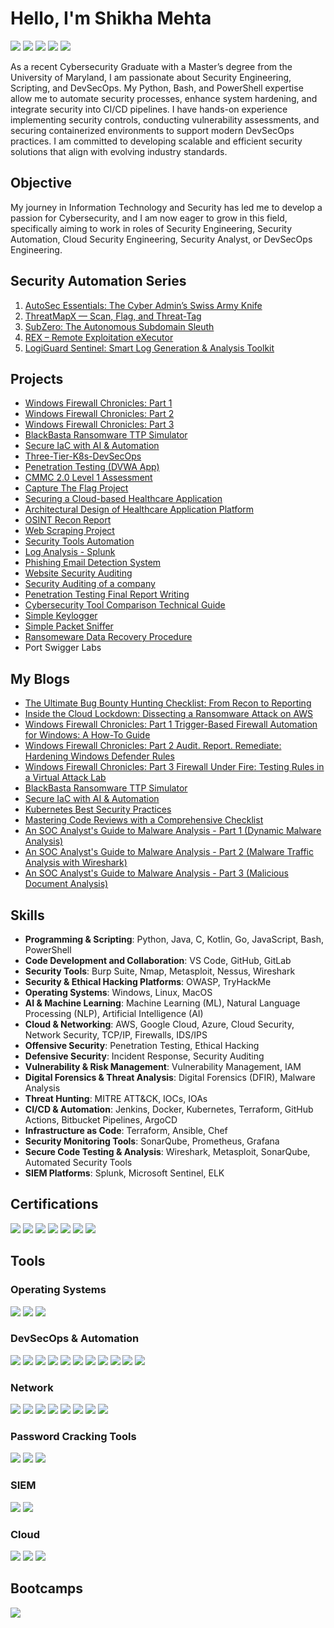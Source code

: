 # Hello, I'm Shikha Mehta
<a href="https://linkedin.com/in/shikha-mehta-8b49a7203"><img src="https://img.shields.io/badge/-LinkedIn-0072b1?&style=for-the-badge&logo=linkedin&logoColor=white" /></a>
<a href="https://tryhackme.com/api/v2/badges/public-profile?userPublicId=3614804"><img src="https://img.shields.io/badge/-TryHackMe-EF3B2D?&style=for-the-badge&logo=TryHackMe&logoColor=white" /></a>
<a href="https://vulnerable.codes/user/KingofPiratez"><img src="https://img.shields.io/badge/-Vulnerable%20Codes%20Profile-27ae60?&style=for-the-badge&logo=Vulnerable%20Codes%20Profile&logoColor=white" /></a>
<a href="https://cryptohack.org/user/KingofPiratez/"><img src="https://img.shields.io/badge/-CryptoHack%20Profile-e67e22?&style=for-the-badge&logo=CryptoHack&logoColor=white" /></a>
<a href="https://medium.com/@shikha1149mehta"><img src="https://img.shields.io/badge/-Medium-777BB4?&style=for-the-badge&logo=Medium&logoColor=white" /></a>

As a recent Cybersecurity Graduate with a Master’s degree from the University of Maryland, I am passionate about Security Engineering, Scripting, and DevSecOps. My Python, Bash, and PowerShell expertise allow me to automate security processes, enhance system hardening, and integrate security into CI/CD pipelines. I have hands-on experience implementing security controls, conducting vulnerability assessments, and securing containerized environments to support modern DevSecOps practices. I am committed to developing scalable and efficient security solutions that align with evolving industry standards.

## Objective

My journey in Information Technology and Security has led me to develop a passion for Cybersecurity, and I am now eager to grow in this field, specifically aiming to work in roles of Security Engineering, Security Automation, Cloud Security Engineering, Security Analyst, or DevSecOps Engineering.

## Security Automation Series
1. <a href="https://github.com/shikha1149myprojects/Security-Automation-Toolkit">AutoSec Essentials: The Cyber Admin’s Swiss Army Knife</a>
2. <a href="https://github.com/shikha1149myprojects/PortScanner-With-Threat-Intelligence">ThreatMapX — Scan, Flag, and Threat-Tag</a>
3. <a href="https://github.com/shikha1149myprojects/Subdomain-Enumeration-Tool">SubZero: The Autonomous Subdomain Sleuth</a> 
4. <a href="https://github.com/shikha1149myprojects/Automated-Exploitation-Framework">REX – Remote Exploitation eXecutor</a>
5. <a href="https://github.com/shikha1149myprojects/SIEM_Log_Parser_Automation">LogiGuard Sentinel: Smart Log Generation & Analysis Toolkit</a> 

## Projects
 
- <a href="https://medium.com/@shikha1149mehta/windows-firewall-chronicles-part-1-7181552b0134">Windows Firewall Chronicles: Part 1</a>
- <a href="https://medium.com/@shikha1149mehta/windows-firewall-chronicles-part-2-audit-report-remediate-hardening-windows-defender-rules-bf4e18f4b002">Windows Firewall Chronicles: Part 2</a>
- <a href="https://medium.com/@shikha1149mehta/windows-firewall-chronicles-part-3-firewall-under-fire-testing-rules-in-a-virtual-attack-lab-42069f8b151a">Windows Firewall Chronicles: Part 3</a>
- <a href="https://medium.com/@shikha1149mehta/blackbasta-ttp-simulator-ransomware-tactics-defense-0c43dbe1e9c2">BlackBasta Ransomware TTP Simulator</a>
- <a href="https://github.com/shikha1149myprojects/Secure-IaC">Secure IaC with AI & Automation</a>
- <a href="https://github.com/shikha1149myprojects/Three-Tier-K8s-DevSecOps">Three-Tier-K8s-DevSecOps</a>
- <a href="https://github.com/shikha1149myprojects/Penetration-Testing">Penetration Testing (DVWA App)</a>
- <a href="https://github.com/shikha1149myprojects/CMMC-Level1-Assessment">CMMC 2.0 Level 1 Assessment</a>
- <a href="https://github.com/shikha1149myprojects/Capture-The-Flag">Capture The Flag Project</a>
- <a href="https://github.com/shikha1149myprojects/Securing-a-Cloud-based-Healthcare-Application">Securing a Cloud-based Healthcare Application</a>
- <a href="https://github.com/shikha1149myprojects/Architectural-Design-and-Overview-of-Proposed-Healthcare-Application-Platform">Architectural Design of Healthcare Application Platform</a>
- <a href="https://github.com/shikha1149myprojects/OSINT-Recon">OSINT Recon Report</a>
- <a href="https://github.com/shikha1149myprojects/Web-Scraping-Project">Web Scraping Project</a>
- <a href="https://github.com/shikha1149myprojects/Security-Tools-Automation">Security Tools Automation</a>
- <a href="https://github.com/shikha1149myprojects/LogAnalysis-IncidentResponse">Log Analysis - Splunk</a>
- <a href="https://github.com/shikha1149myprojects/Email-Phishing-Detection">Phishing Email Detection System</a>
- <a href="https://github.com/shikha1149myprojects/Website-Security-Auditing">Website Security Auditing</a>
- <a href="https://github.com/shikha1149myprojects/SecurityAudit">Security Auditing of a company</a>
- <a href="https://github.com/shikha1149myprojects/Penetration-Testing-Report">Penetration Testing Final Report Writing</a>
- <a href="https://github.com/shikha1149myprojects/Tool-Comparison-Technical-Guide">Cybersecurity Tool Comparison Technical Guide</a>
- <a href="https://github.com/shikha1149myprojects/Simple-Keylogger">Simple Keylogger</a>
- <a href="https://github.com/shikha1149myprojects/Simple-Packet-Sniffer">Simple Packet Sniffer</a>
- <a href="https://github.com/shikha1149myprojects/Lost-Data-Retrieval">Ransomeware Data Recovery Procedure</a>
- Port Swigger Labs


## My Blogs

- <a href="https://medium.com/@shikha1149mehta/%EF%B8%8F-%EF%B8%8F-the-ultimate-bug-bounty-hunting-checklist-from-recon-to-reporting-99010d5402f3">The Ultimate Bug Bounty Hunting Checklist: From Recon to Reporting</a>
- <a href="https://medium.com/@shikha1149mehta/inside-the-cloud-lockdown-dissecting-a-ransomware-attack-on-aws-f1371a15eed9">Inside the Cloud Lockdown: Dissecting a Ransomware Attack on AWS</a>
- <a href="https://medium.com/@shikha1149mehta/windows-firewall-chronicles-part-1-7181552b0134">Windows Firewall Chronicles: Part 1 Trigger-Based Firewall Automation for Windows: A How-To Guide</a>
- <a href="https://medium.com/@shikha1149mehta/windows-firewall-chronicles-part-2-audit-report-remediate-hardening-windows-defender-rules-bf4e18f4b002">Windows Firewall Chronicles: Part 2 Audit. Report. Remediate: Hardening Windows Defender Rules</a>
- <a href="https://medium.com/@shikha1149mehta/windows-firewall-chronicles-part-3-firewall-under-fire-testing-rules-in-a-virtual-attack-lab-42069f8b151a">Windows Firewall Chronicles: Part 3 Firewall Under Fire: Testing Rules in a Virtual Attack Lab</a>
- <a href="https://medium.com/@shikha1149mehta/blackbasta-ttp-simulator-ransomware-tactics-defense-0c43dbe1e9c2">BlackBasta Ransomware TTP Simulator</a>
- <a href="https://medium.com/@shikha1149mehta/secure-iac-with-ai-automation-441900aec61c">Secure IaC with AI & Automation</a>
- <a href="https://www.linkedin.com/pulse/kubernetes-best-security-practices-shikha-mehta-1c8ee/?trackingId=ZffMOwmpXSMgNsKp97HkQA%3D%3D">Kubernetes Best Security Practices</a>
- <a href="https://www.linkedin.com/pulse/mastering-code-reviews-comprehensive-checklist-shikha-mehta-a2wse/?trackingId=%2BUXg4h3fJ0nfCCHOi%2B0X1g%3D%3D">Mastering Code Reviews with a Comprehensive Checklist</a>
- <a href="https://medium.com/@shikha1149mehta/an-soc-analysts-guide-to-malware-analysis-part-1-dynamic-malware-analysis-3a2d69b7251e">An SOC Analyst's Guide to Malware Analysis - Part 1 (Dynamic Malware Analysis)</a>
- <a href="https://medium.com/@shikha1149mehta/an-soc-analysts-guide-to-malware-analysis-part-2-malware-traffic-analysis-with-wireshark-bbaa4bd9f557">An SOC Analyst's Guide to Malware Analysis - Part 2 (Malware Traffic Analysis with Wireshark)</a>
- <a href="https://medium.com/@shikha1149mehta/an-soc-analysts-guide-to-malware-analysis-part-3-malicious-document-analysis-4add4e379bee">An SOC Analyst's Guide to Malware Analysis - Part 3 (Malicious Document Analysis)</a>



## Skills

- **Programming & Scripting**: Python, Java, C, Kotlin, Go, JavaScript, Bash, PowerShell
- **Code Development and Collaboration**: VS Code, GitHub, GitLab
- **Security Tools**: Burp Suite, Nmap, Metasploit, Nessus, Wireshark
- **Security & Ethical Hacking Platforms**: OWASP, TryHackMe
- **Operating Systems**: Windows, Linux, MacOS
- **AI & Machine Learning**: Machine Learning (ML), Natural Language Processing (NLP), Artificial Intelligence (AI)
- **Cloud & Networking**: AWS, Google Cloud, Azure, Cloud Security, Network Security, TCP/IP, Firewalls, IDS/IPS
- **Offensive Security**: Penetration Testing, Ethical Hacking
- **Defensive Security**: Incident Response, Security Auditing
- **Vulnerability & Risk Management**: Vulnerability Management, IAM
- **Digital Forensics & Threat Analysis**: Digital Forensics (DFIR), Malware Analysis
- **Threat Hunting**: MITRE ATT&CK, IOCs, IOAs
- **CI/CD & Automation**: Jenkins, Docker, Kubernetes, Terraform, GitHub Actions, Bitbucket Pipelines, ArgoCD
- **Infrastructure as Code**: Terraform, Ansible, Chef
- **Security Monitoring Tools**: SonarQube, Prometheus, Grafana
- **Secure Code Testing & Analysis**: Wireshark, Metasploit, SonarQube, Automated Security Tools
- **SIEM Platforms**: Splunk, Microsoft Sentinel, ELK
  

## Certifications
<div>
<img src="https://img.shields.io/badge/-Security%2B-FF0000?&style=for-the-badge&logo=CompTIA&logoColor=white" />
<img src="https://img.shields.io/badge/-Splunk-FFFFFF?&style=for-the-badge&logo=AWS&logoColor=white" />
<img src="https://img.shields.io/badge/-CommonWealth%20Bank%20Job%20Simulation-FF9900?&style=for-the-badge&logo=CommonwealthBank&logoColor=white" /></a>
<img src="https://img.shields.io/badge/-BECOME%20AN%20ETHICAL%20HACKER-0072b1?&style=for-the-badge&logo=LinkedIn&logoColor=white" /></a>
<img src="https://img.shields.io/badge/-DevSecOps-f7dc6f?&style=for-the-badge&logo=TryHackMe&logoColor=black" /></a>
<img src="https://img.shields.io/badge/-The%20Bits%20&%20Bytes%20Of%20Computer%20Networking-af7ac5?&style=for-the-badge&logo=Google&logoColor=white" /></a>
<img src="https://img.shields.io/badge/-Security%20Engineer-EF3B2D?&style=for-the-badge&logo=TryHackMe&logoColor=white" />
</div>

## Tools

### Operating Systems
<div>
    <img src="https://img.shields.io/badge/-Linux-777BB4?&style=for-the-badge&logo=Linux&logoColor=white" />
    <img src="https://img.shields.io/badge/-Mac%20OS-1679A7?&style=for-the-badge&logo=MacOS&logoColor=white" />
    <img src="https://img.shields.io/badge/-Windows-76d7c4?&style=for-the-badge&logo=Microsoft%20Windows&logoColor=white" />
</div>

### DevSecOps & Automation
<div>
  <img src="https://img.shields.io/badge/-CI/CD%20Pipelines-f5b041?&style=for-the-badge&logo=CI/CD%20Pipelines&logoColor=white" />
  <img src="https://img.shields.io/badge/-Jenkins-8e44ad?&style=for-the-badge&logo=Jenkins&logoColor=white" />
  <img src="https://img.shields.io/badge/-Github-27ae60?&style=for-the-badge&logo=Github&logoColor=white" />
  <img src="https://img.shields.io/badge/-Kubernetes-3498db?&style=for-the-badge&logo=Kubernetes&logoColor=white" />
  <img src="https://img.shields.io/badge/-Terraform-76d7c4?&style=for-the-badge&logo=Terraform&logoColor=white" />
  <img src="https://img.shields.io/badge/-IaC-f4d03f?&style=for-the-badge&logo=IaC&logoColor=white" />
  <img src="https://img.shields.io/badge/-Docker-e67e22?&style=for-the-badge&logo=Docker&logoColor=white" />
  <img src="https://img.shields.io/badge/-SonarQube-8e44ad?&style=for-the-badge&logo=SonarSource&logoColor=white" />
  <img src="https://img.shields.io/badge/-Argo%20CD-FFC0CB?&style=for-the-badge&logo=Argo%CD&logoColor=white" />
  <img src="https://img.shields.io/badge/-Trivy-27ae60?&style=for-the-badge&logo=Trivy&logoColor=white" />
  <img src="https://img.shields.io/badge/-Git-e67e22?&style=for-the-badge&logo=Git&logoColor=white" />
</div>

### Network
<div>
    <img src="https://img.shields.io/badge/-Wireshark-1679A7?&style=for-the-badge&logo=Wireshark&logoColor=white" />
    <img src="https://img.shields.io/badge/-NMap-EF3B2D?&style=for-the-badge&logo=NMap&logoColor=white" />
    <img src="https://img.shields.io/badge/-Metasploit-777BB4?&style=for-the-badge&logo=Metasploit&logoColor=white" />
    <img src="https://img.shields.io/badge/-BurpSuite-1679A7?&style=for-the-badge&logo=BurpSuite&logoColor=white" />
    <img src="https://img.shields.io/badge/-NetCat-EF3B2D?&style=for-the-badge&logo=NetCat&logoColor=white" />
    <img src="https://img.shields.io/badge/-Aircrack%20ng-FF9900?&style=for-the-badge&logo=Aircrack%20ng&logoColor=white" />
    <img src="https://img.shields.io/badge/-Nessus-FFFFFF?&style=for-the-badge&logo=Nessus&logoColor=white" />
    <img src="https://img.shields.io/badge/-Snort-8e44ad?&style=for-the-badge&logo=Snort&logoColor=white" />
</div>

### Password Cracking Tools
<div>
    <img src="https://img.shields.io/badge/-John%20The%20Ripper-777BB4?&style=for-the-badge&logo=John%20The%20Ripper&logoColor=white" />
    <img src="https://img.shields.io/badge/-Hydra-3498db?&style=for-the-badge&logo=Hydra&logoColor=white" />
     <img src="https://img.shields.io/badge/-Hashcat-FFC0CB?&style=for-the-badge&logo=Hashcat&logoColor=white" />
</div>

### SIEM
<div>
    <img src="https://img.shields.io/badge/-Splunk-27ae60?&style=for-the-badge&logo=Splunk&logoColor=white" />
     <img src="https://img.shields.io/badge/-ELK-1679A7?&style=for-the-badge&logo=ELK&logoColor=white" />
</div>

### Cloud
<div>
    <img src="https://img.shields.io/badge/-AWS-1679A7?&style=for-the-badge&logo=Amazon%20AWS&logoColor=white"/>
    <img src="https://img.shields.io/badge/-Azure-FFC0CB?&style=for-the-badge&logo=Microsoft&logoColor=white"/>
    <img src="https://img.shields.io/badge/-Google%20Cloud-8e44ad?&style=for-the-badge&logo=Google&logoColor=white"/>
</div>

## Bootcamps
<div>
<img src="https://img.shields.io/badge/-Cybersecurity101%20Full%20Stack%20Academy-FFFFFF?&style=for-the-badge&logo=FullStackAcademy&logoColor=white" />
</div>



